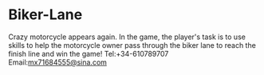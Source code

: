 # Biker-Lane
Crazy motorcycle appears again. In the game, the player's task is to use skills to help the motorcycle owner pass through the biker lane to reach the finish line and win the game!
Tel:+34-610789707
Email:mx71684555@sina.com
